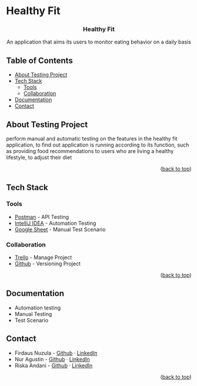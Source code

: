 <div id="top"></div>

# Healthy Fit


  <h3 align="center">Healthy Fit</h3>
  <p align="center">
   An application that aims its users to monitor eating behavior on a daily basis

<!-- TABLE OF CONTENTS -->
## Table of Contents
- [About Testing Project](#about-testing-project)
- [Tech Stack](#tech-stack)
  - [Tools](#tools)
  - [Collaboration](#collaboration)
- [Documentation](#documentation)
- [Contact](#contact)

<!-- ABOUT TESTING PROJECT -->
## About Testing Project
  perform manual and automatic testing on the features in the healthy fit application, to find out application is running according to its function, such as providing food recommendations to users who are living a healthy lifestyle, to adjust their diet


<p align="right">(<a href="#top">back to top</a>)</p>

<!-- TEST STACK -->
## Tech Stack
### Tools
- [Postman](https://www.postman.com/) - API Testing
- [IntelliJ IDEA](https://www.jetbrains.com/idea/) - Automation Testing
- [Google Sheet](https://www.google.com/sheets/about/) - Manual Test Scenario

### Collaboration 
- [Trello](https://trello.com/) - Manage Project
- [Github](https://github.com/) - Versioning Project

<p align="right">(<a href="#top">back to top</a>)</p>

<!-- DOCUMENTATION -->
## Documentation
- Automation testing
- Manual Testing
- Test Scenario

<!-- CONTACT -->
## Contact
* Firdaus Nuzula - [Github](https://github.com/dauz20) · [LinkedIn](https://www.linkedin.com/in/firdaus-nuzula-23ba17151)
* Nur Agustin - [Github](https://github.com/nagstn28) · [LinkedIn](https://www.linkedin.com/in/nur-agustin-817238136/)
* Riska Andani - [Github](https://github.com/riskandni) · [LinkedIn](https://www.linkedin.com/in/riska-andani-038971126/)

<p align="right">(<a href="#top">back to top</a>)</p>
